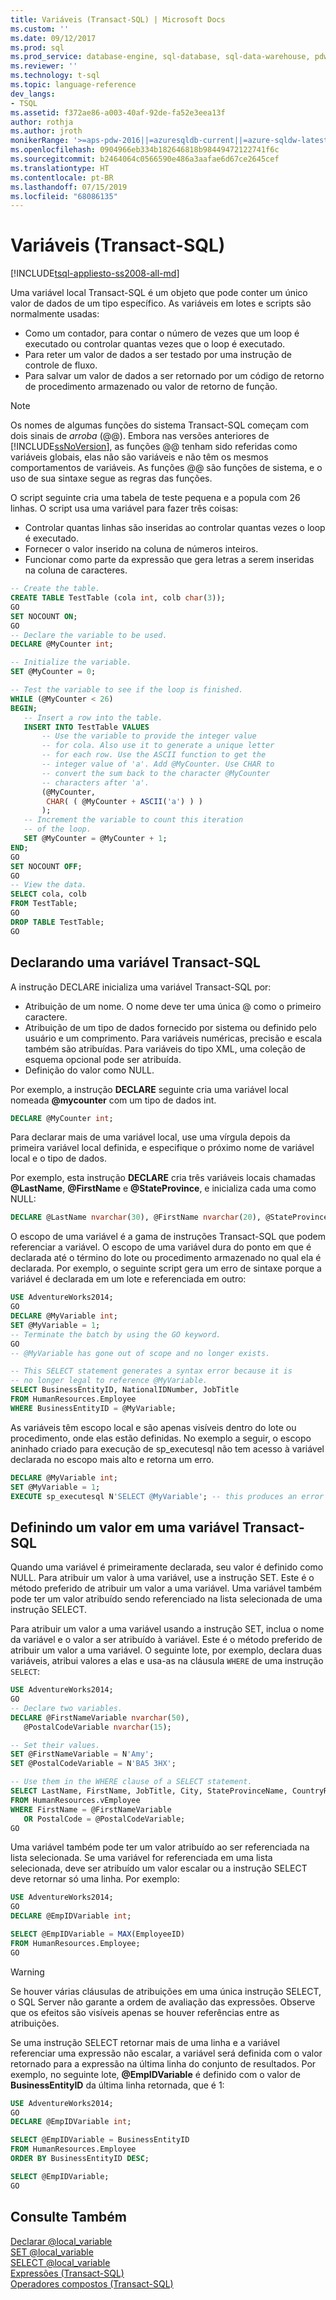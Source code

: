```yaml
---
title: Variáveis (Transact-SQL) | Microsoft Docs
ms.custom: ''
ms.date: 09/12/2017
ms.prod: sql
ms.prod_service: database-engine, sql-database, sql-data-warehouse, pdw
ms.reviewer: ''
ms.technology: t-sql
ms.topic: language-reference
dev_langs:
- TSQL
ms.assetid: f372ae86-a003-40af-92de-fa52e3eea13f
author: rothja
ms.author: jroth
monikerRange: '>=aps-pdw-2016||=azuresqldb-current||=azure-sqldw-latest||>=sql-server-2016||=sqlallproducts-allversions||>=sql-server-linux-2017||=azuresqldb-mi-current'
ms.openlocfilehash: 0904966eb334b182646818b98449472122741f6c
ms.sourcegitcommit: b2464064c0566590e486a3aafae6d67ce2645cef
ms.translationtype: HT
ms.contentlocale: pt-BR
ms.lasthandoff: 07/15/2019
ms.locfileid: "68086135"
---
```

# <a name="variables-transact-sql"></a>Variáveis (Transact-SQL)
[!INCLUDE[tsql-appliesto-ss2008-all-md](../../includes/tsql-appliesto-ss2008-all-md.md)]

Uma variável local Transact-SQL é um objeto que pode conter um único valor de dados de um tipo específico. As variáveis em lotes e scripts são normalmente usadas: 

* Como um contador, para contar o número de vezes que um loop é executado ou controlar quantas vezes que o loop é executado.
* Para reter um valor de dados a ser testado por uma instrução de controle de fluxo.
* Para salvar um valor de dados a ser retornado por um código de retorno de procedimento armazenado ou valor de retorno de função.

> [!NOTE]
> Os nomes de algumas funções do sistema Transact-SQL começam com dois sinais de *arroba* (\@\@). Embora nas versões anteriores de [!INCLUDE[ssNoVersion](../../includes/ssnoversion-md.md)], as funções \@\@ tenham sido referidas como variáveis globais, elas não são variáveis e não têm os mesmos comportamentos de variáveis. As funções \@\@ são funções de sistema, e o uso de sua sintaxe segue as regras das funções.

O script seguinte cria uma tabela de teste pequena e a popula com 26 linhas. O script usa uma variável para fazer três coisas: 

* Controlar quantas linhas são inseridas ao controlar quantas vezes o loop é executado.
* Fornecer o valor inserido na coluna de números inteiros.
* Funcionar como parte da expressão que gera letras a serem inseridas na coluna de caracteres.  

```sql
-- Create the table.
CREATE TABLE TestTable (cola int, colb char(3));
GO
SET NOCOUNT ON;
GO
-- Declare the variable to be used.
DECLARE @MyCounter int;

-- Initialize the variable.
SET @MyCounter = 0;

-- Test the variable to see if the loop is finished.
WHILE (@MyCounter < 26)
BEGIN;
   -- Insert a row into the table.
   INSERT INTO TestTable VALUES
       -- Use the variable to provide the integer value
       -- for cola. Also use it to generate a unique letter
       -- for each row. Use the ASCII function to get the
       -- integer value of 'a'. Add @MyCounter. Use CHAR to
       -- convert the sum back to the character @MyCounter
       -- characters after 'a'.
       (@MyCounter,
        CHAR( ( @MyCounter + ASCII('a') ) )
       );
   -- Increment the variable to count this iteration
   -- of the loop.
   SET @MyCounter = @MyCounter + 1;
END;
GO
SET NOCOUNT OFF;
GO
-- View the data.
SELECT cola, colb
FROM TestTable;
GO
DROP TABLE TestTable;
GO
```

## <a name="declaring-a-transact-sql-variable"></a>Declarando uma variável Transact-SQL
A instrução DECLARE inicializa uma variável Transact-SQL por: 
* Atribuição de um nome. O nome deve ter uma única \@ como o primeiro caractere.
* Atribuição de um tipo de dados fornecido por sistema ou definido pelo usuário e um comprimento. Para variáveis numéricas, precisão e escala também são atribuídas. Para variáveis do tipo XML, uma coleção de esquema opcional pode ser atribuída.
* Definição do valor como NULL.

Por exemplo, a instrução **DECLARE** seguinte cria uma variável local nomeada **\@mycounter** com um tipo de dados int.  
```sql
DECLARE @MyCounter int;
```
Para declarar mais de uma variável local, use uma vírgula depois da primeira variável local definida, e especifique o próximo nome de variável local e o tipo de dados.

Por exemplo, esta instrução **DECLARE** cria três variáveis locais chamadas **\@LastName**, **\@FirstName** e **\@StateProvince**, e inicializa cada uma como NULL:  
```sql
DECLARE @LastName nvarchar(30), @FirstName nvarchar(20), @StateProvince nchar(2);
```

O escopo de uma variável é a gama de instruções Transact-SQL que podem referenciar a variável. O escopo de uma variável dura do ponto em que é declarada até o término do lote ou procedimento armazenado no qual ela é declarada. Por exemplo, o seguinte script gera um erro de sintaxe porque a variável é declarada em um lote e referenciada em outro:  
```sql
USE AdventureWorks2014;
GO
DECLARE @MyVariable int;
SET @MyVariable = 1;
-- Terminate the batch by using the GO keyword.
GO 
-- @MyVariable has gone out of scope and no longer exists.

-- This SELECT statement generates a syntax error because it is
-- no longer legal to reference @MyVariable.
SELECT BusinessEntityID, NationalIDNumber, JobTitle
FROM HumanResources.Employee
WHERE BusinessEntityID = @MyVariable;
```

As variáveis têm escopo local e são apenas visíveis dentro do lote ou procedimento, onde elas estão definidas. No exemplo a seguir, o escopo aninhado criado para execução de sp_executesql não tem acesso à variável declarada no escopo mais alto e retorna um erro.  

```sql
DECLARE @MyVariable int;
SET @MyVariable = 1;
EXECUTE sp_executesql N'SELECT @MyVariable'; -- this produces an error
```

## <a name="setting-a-value-in-a-transact-sql-variable"></a>Definindo um valor em uma variável Transact-SQL

Quando uma variável é primeiramente declarada, seu valor é definido como NULL. Para atribuir um valor à uma variável, use a instrução SET. Este é o método preferido de atribuir um valor a uma variável. Uma variável também pode ter um valor atribuído sendo referenciado na lista selecionada de uma instrução SELECT.

Para atribuir um valor a uma variável usando a instrução SET, inclua o nome da variável e o valor a ser atribuído à variável. Este é o método preferido de atribuir um valor a uma variável. O seguinte lote, por exemplo, declara duas variáveis, atribui valores a elas e usa-as na cláusula `WHERE` de uma instrução `SELECT`:  

```sql
USE AdventureWorks2014;
GO
-- Declare two variables.
DECLARE @FirstNameVariable nvarchar(50),
   @PostalCodeVariable nvarchar(15);

-- Set their values.
SET @FirstNameVariable = N'Amy';
SET @PostalCodeVariable = N'BA5 3HX';

-- Use them in the WHERE clause of a SELECT statement.
SELECT LastName, FirstName, JobTitle, City, StateProvinceName, CountryRegionName
FROM HumanResources.vEmployee
WHERE FirstName = @FirstNameVariable
   OR PostalCode = @PostalCodeVariable;
GO
```

Uma variável também pode ter um valor atribuído ao ser referenciada na lista selecionada. Se uma variável for referenciada em uma lista selecionada, deve ser atribuído um valor escalar ou a instrução SELECT deve retornar só uma linha. Por exemplo:  

```sql
USE AdventureWorks2014;
GO
DECLARE @EmpIDVariable int;

SELECT @EmpIDVariable = MAX(EmployeeID)
FROM HumanResources.Employee;
GO
```

> [!WARNING]
> Se houver várias cláusulas de atribuições em uma única instrução SELECT, o SQL Server não garante a ordem de avaliação das expressões. Observe que os efeitos são visíveis apenas se houver referências entre as atribuições.

Se uma instrução SELECT retornar mais de uma linha e a variável referenciar uma expressão não escalar, a variável será definida com o valor retornado para a expressão na última linha do conjunto de resultados. Por exemplo, no seguinte lote, **\@EmpIDVariable** é definido com o valor de **BusinessEntityID** da última linha retornada, que é 1:  

```sql
USE AdventureWorks2014;
GO
DECLARE @EmpIDVariable int;

SELECT @EmpIDVariable = BusinessEntityID
FROM HumanResources.Employee
ORDER BY BusinessEntityID DESC;

SELECT @EmpIDVariable;
GO
```

## <a name="see-also"></a>Consulte Também  
 [Declarar @local_variable](../../t-sql/language-elements/declare-local-variable-transact-sql.md)  
 [SET @local_variable](../../t-sql/language-elements/set-local-variable-transact-sql.md)  
 [SELECT @local_variable](../../t-sql/language-elements/select-local-variable-transact-sql.md)  
 [Expressões &#40;Transact-SQL&#41;](../../t-sql/language-elements/expressions-transact-sql.md)   
 [Operadores compostos &#40;Transact-SQL&#41;](../../t-sql/language-elements/compound-operators-transact-sql.md)   
  
  
